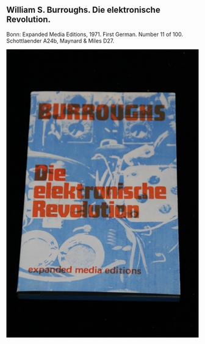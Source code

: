 ## William S. Burroughs. Die elektronische Revolution.

Bonn: Expanded Media Editions, 1971. First German. Number 11 of 100. Schottlaender A24b, Maynard & Miles D27.

![Die elektronische Revolution](../assets/images/die-elektronische-revolution-1.jpg)
